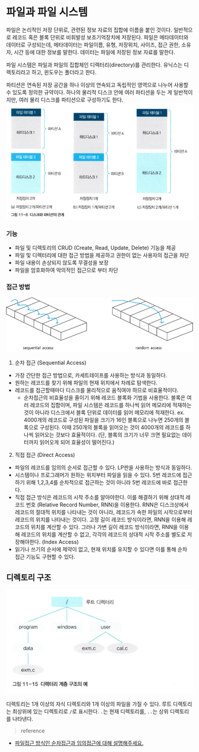 # 파일과 파일 시스템

파일은 논리적인 저장 단위로, 관련된 정보 자료의 집합에 이름을 붙인 것이다. 일반적으로 레코드 혹은 블록 단위로 비휘발성 보조기억장치에 저장된다. 파일은 메타데이터와 데이터로 구성되는데, 메타데이터는 파일이름, 유형, 저장위치, 사이즈, 접근 권한, 소유자, 시간 등에 대한 정보를 말한다. 데이터는 파일에 저장된 정보 자료를 말한다.

파일 시스템은 파일과 파일의 집합체인 디렉터리(directory)를 관리한다. 유닉스는 디렉토리라고 하고, 윈도우는 폴더라고 한다. 

파티션은 연속된 저장 공간을 하나 이상의 연속되고 독립적인 영역으로 나누어 사용할 수 있도록 정의한 규약이다. 하나의 물리적 디스크 안에 여러 파티션을 두는 게 일반적이지만, 여러 물리 디스크를 파티션으로 구성하기도 한다.
    ![alt text](image-1.png)


### 기능

- 파일 및 디렉토리의 CRUD (Create, Read, Update, Delete) 기능을 제공
- 파일 및 디렉터리에 대한 접근 방법을 제공하고 권한이 없는 사용자의 접근을 차단
- 파일 내용이 손상되지 않도록 무결성을 보장
- 파일을 암호화하여 악의적인 접근으로 부터 차단

### 접근 방법

![alt text](image.png)

1. 순차 접근 (Sequential Access)

- 가장 간단한 접근 방법으로, 카세트테이프를 사용하는 방식과 동일하다.
- 원하는 레코드를 찾기 위해 파일의 현재 위치에서 차례로 탐색한다. 
- 레코드를 접근할때마다 디스크를 물리적으로 움직여야 하므로 비효율적이다.
    - 순차접근의 비효율성을 줄이기 위해 레코드 블록화 기법을 사용한다. 블록은 여러 레코드의 집합이며, 파일 시스템은 레코드를 하나씩 읽어 메모리에 적재하는 것이 아니라 디스크에서 블록 단위로 데이터를 읽어 메모리에 적재한다. 
        ex. 4000개의 레코드로 구성된 파일을 크기가 16인 블록으로 나누면 250개의 블록으로 구성된다. 이때 250개의 블록을 읽어오는 것이 4000개의 레코드를 하나씩 읽어오는 것보다 효율적이다. (단, 블록의 크기가 너무 크면 필요없는 데이터까지 읽어오게 되어 효율성이 떨어진다.)


2. 직접 접근 (Direct Access)

- 파일의 레코드를 임의의 순서로 접근할 수 있다. LP판을 사용하는 방식과 동일하다. 
- 시스템이나 프로그래머가 원하는 위치부터 파일을 읽을 수 있다. 5번 레코드에 접근하기 위해 1,2,3,4를 순차적으로 접근하는 것이 아니라 5번 레코드에 바로 접근한다. 
- 직접 접근 방식은 레코드의 시작 주소를 알아야한다. 이를 해결하기 위해 상대적 레코드 번호 (Relative Record Number, RNN)을 이용한다. RNN은 디스크상에서 레코드의 절대적 위치를 나타내는 것이 아니라, 레코드가 속한 파일의 시작으로부터 레코드의 위치를 나타내는 것이다. 고정 길이 레코드 방식이라면, RNN을 이용해 레코드의 위치를 계산할 수 있다. 그러나 가변 길이 레코드 방식이라면, RNN을 이용해 레코드의 위치를 계산할 수 없고, 각각의 레코드의 상대적 시작 주소를 별도로 저장해야한다. (Index Access)
- 읽기나 쓰기의 순서에 제약이 없고, 현재 위치를 유지할 수 있다면 이를 통해 순차 접근 기능도 구현할 수 있다.

## 디렉토리 구조 

![alt text](image-2.png)

디렉토리는 1개 이상의 자식 디렉토리와 1개 이상의 파일을 가질 수 있다. 루트 디렉토리는 최상위에 있는 디렉토리로 `/`로 표시한다. `.`는 현재 디렉토리를, `..`는 상위 디렉토리를 나타낸다. 

> reference
- <a href="https://yoondii.tistory.com/30">파일접근 방식인 순차접근과 임의접근에 대해 설명해주세요.</a>
